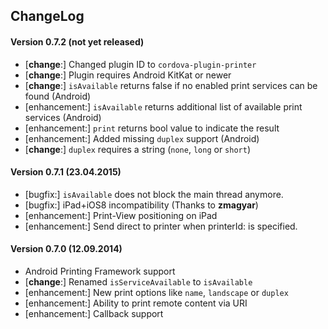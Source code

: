 ## ChangeLog
#### Version 0.7.2 (not yet released)
- [__change__:] Changed plugin ID to `cordova-plugin-printer`
- [__change__:] Plugin requires Android KitKat or newer
- [__change__:] `isAvailable` returns false if no enabled print services can be found (Android)
- [enhancement:] `isAvailable` returns additional list of available print services (Android)
- [enhancement:] `print` returns bool value to indicate the result
- [enhancement:] Added missing `duplex` support (Android)
- [__change__:] `duplex` requires a string (`none`, `long` or `short`)


#### Version 0.7.1 (23.04.2015)
- [bugfix:] `isAvailable` does not block the main thread anymore.
- [bugfix:] iPad+iOS8 incompatibility (Thanks to __zmagyar__)
- [enhancement:] Print-View positioning on iPad
- [enhancement:] Send direct to printer when printerId: is specified.

#### Version 0.7.0 (12.09.2014)
- Android Printing Framework support
- [__change__:] Renamed `isServiceAvailable` to `isAvailable`
- [enhancement:] New print options like `name`, `landscape` or `duplex`
- [enhancement:] Ability to print remote content via URI
- [enhancement:] Callback support